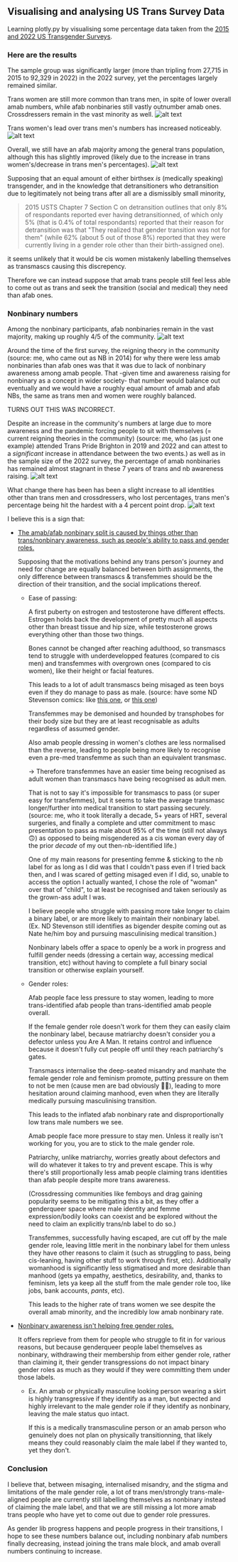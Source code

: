 ## Visualising and analysing US Trans Survey Data

Learning plotly.py by visualising some percentage data taken from the [2015 and 2022 US Transgender Surveys](https://ustranssurvey.org/).

### Here are the results

The sample group was significantly larger (more than tripling from 27,715 in 2015 to 92,329 in 2022) in the 2022 survey, yet the percentages largely remained similar.

Trans women are still more common than trans men, in spite of lower overall amab numbers, while afab nonbinaries still vastly outnumber amab ones. Crossdressers remain in the vast minority as well.
![alt text](vis_testing/total_survey_gender_distribution.png)

Trans women's lead over trans men's numbers has increased noticeably.
![alt text](vis_testing/total_survey_binary_distr.png)

Overall, we still have an afab majority among the general trans population, although this has slightly improved (likely due to the increase in trans women's/decrease in trans men's percentages).
![alt text](vis_testing/total_survey_direction_distribution.png)

Supposing that an equal amount of either birthsex *is* (medically speaking) transgender, and in the knowledge that detransitioners who detransition due to legitimately not being trans after all are a dismissibly small minority,

> 2015 USTS Chapter 7 Section C on detransition outlines that only 8% of respondants reported ever having detransitionned, of which only 5% (that is 0.4% of total respondants) reported that their reason for detransition was that "They realized that gender transition was not for them" (while 62% (about 5 out of those 8%) reported that they were currently living in a gender role other than their birth-assigned one).

it seems unlikely that it would be cis women mistakenly labelling themselves as transmascs causing this discrepency. 

Therefore we can instead suppose that amab trans people still feel less able to come out as trans and seek the transition (social and medical) they need than afab ones.

### Nonbinary numbers

Among the nonbinary participants, afab nonbinaries remain in the vast majority, making up roughly 4/5 of the community.
![alt text](vis_testing/total_survey_nb_distr.png)

Around the time of the first survey, the reigning theory in the community (source: me, who came out as NB in 2014) for why there were less amab nonbinaries than afab ones was that it was due to lack of nonbinary awareness among amab people. That -given time and awareness raising for nonbinary as a concept in wider society- that number would balance out eventually and we would have a roughly equal amount of amab and afab NBs, the same as trans men and women were roughly balanced.

TURNS OUT THIS WAS INCORRECT. 

Despite an increase in the community's numbers at large due to more awareness and the pandemic forcing people to sit with themselves (= current reigning theories in the community) (source: me, who (as just one example) attended Trans Pride Brighton in 2019 and 2022 and can attest to a *significant* increase in attendance between the two events.) as well as in the sample size of the 2022 survey, the percentage of amab nonbinaries has remained almost stagnant in these 7 years of trans and nb awareness raising.
![alt text](vis_testing/survey_nb_distr.png)

What change there has been has been a slight increase to all identities other than trans men and crossdressers, who lost percentages, trans men's percentage being hit the hardest with a 4 percent point drop.
![alt text](vis_testing/survey_gender_distr_comp.png)

I believe this is a sign that:

- <ins>The amab/afab nonbinary split is caused by things other than trans/nonbinary awareness, such as people's ability to pass and gender roles.</ins>

    Supposing that the motivations behind any trans person's journey and need for change are equally balanced between birth assignments, the only difference between transmascs & transfemmes should be the direction of their transition, and the social implications thereof.

    - Ease of passing:

        A first puberty on estrogen and testosterone have different effects. Estrogen holds back the development of pretty much all aspects other than breast tissue and hip size, while testosterone grows everything other than those two things. 
        
        Bones cannot be changed after reaching adulthood, so transmascs tend to struggle with underdevelopped features (compared to cis men) and transfemmes with overgrown ones (compared to cis women), like their height or facial features.

        This leads to a lot of adult transmascs being misaged as teen boys even if they do manage to pass as male. (source: have some ND Stevenson comics: like [this one](https://substack.com/@gingerhaze/p-135215962), or [this one](https://substack.com/@gingerhaze/p-138118385))

        Transfemmes may be demonised and hounded by transphobes for their body size but they are at least recognisable as adults regardless of assumed gender.

        Also amab people dressing in women's clothes are less normalised than the reverse, leading to people being more likely to recognise even a pre-med transfemme as such than an equivalent transmasc.

        &rarr; Therefore transfemmes have an easier time being recognised as adult women than transmascs have being recognised as adult men.

        That is not to say it's impossible for transmascs to pass (or super easy for transfemmes), but it seems to take the average transmasc longer/further into medical transition to start passing securely. (source: me, who it took literally a decade, 5+ years of HRT, several surgeries, and finally a complete and utter commitment to masc presentation to pass as male about 95% of the time (still not always 🙃) as opposed to being misgendered as a cis woman every day of the prior *decade* of my out then-nb-identified life.)
    
        One of my main reasons for presenting femme & sticking to the nb label for as long as I did was that I couldn't pass even if I tried back then, and I was scared of getting misaged even if I did, so, unable to access the option I actually wanted, I chose the role of "woman" over that of "child", to at least be recognised and taken seriously as the grown-ass adult I was.

        I believe people who struggle with passing more take longer to claim a binary label, or are more likely to maintain their nonbinary label. (Ex. ND Stevenson still identifies as bigender despite coming out as Nate he/him boy and pursuing masculinising medical transition.)

        Nonbinary labels offer a space to openly be a work in progress and fulfill gender needs (dressing a certain way, accessing medical transition, etc) without having to complete a full binary social transition or otherwise explain yourself.
    
    - Gender roles:

        Afab people face less pressure to stay women, leading to more trans-identified afab people than trans-identified amab people overall. 

        If the female gender role doesn't work for them they can easily claim the nonbinary label, because matriarchy doesn't consider you a defector unless you Are A Man. It retains control and influence because it doesn't fully cut people off until they reach patriarchy's gates.

        Transmascs internalise the deep-seated misandry and manhate the female gender role and feminism promote, putting pressure on them to not be men (cause men are bad obviously 🤦‍♂️), leading to more hesitation around claiming manhood, even when they are literally medically pursuing masculinising transition. 

        This leads to the inflated afab nonbinary rate and disproportionally low trans male numbers we see.

        Amab people face more pressure to stay men. Unless it really isn't working for you, you are to stick to the male gender role. 
        
        Patriarchy, unlike matriarchy, worries greatly about defectors and will do whatever it takes to try and prevent escape. This is why there's still proportionally less amab people claiming trans identities than afab people despite more trans awareness. 

        (Crossdressing communities like femboys and drag gaining popularity seems to be mitigating this a bit, as they offer a genderqueer space where male identity and femme expression/bodily looks can coexist and be explored without the need to claim an explicitly trans/nb label to do so.)

        Transfemmes, successfully having escaped, are cut off by the male gender role, leaving little merit in the nonbinary label for them unless they have other reasons to claim it (such as struggling to pass, being cis-leaning, having other stuff to work through first, etc). Additionally womanhood is significantly less stigmatised and more desirable than manhood (gets ya empathy, aesthetics, desirability, and, thanks to feminism, lets ya keep all the stuff from the male gender role too, like jobs, bank accounts, *pants*, etc). 
        
        This leads to the higher rate of trans women we see despite the overall amab minority, and the incredibly low amab nonbinary rate.

- <ins>Nonbinary awareness isn't helping free gender roles.</ins>

    It offers reprieve from them for people who struggle to fit in for various reasons, but because genderqueer people label themselves as nonbinary, withdrawing their membership from either gender role, rather than claiming it, their gender transgressions do not impact binary gender roles as much as they would if they were committing them under those labels. 

    - Ex. An amab or physically masculine looking person wearing a skirt is highly transgressive if they identify as a man, but expected and highly irrelevant to the male gender role if they identify as nonbinary, leaving the male status quo intact. 
    
        If this is a medically transmasculine person or an amab person who genuinely does not plan on physically transitionning, that likely means they could reasonably claim the male label if they wanted to, yet they don't.

### Conclusion

I believe that, between misaging, internalised misandry, and the stigma and limitations of the male gender role, a lot of trans men/strongly trans-male-aligned people are currently still labelling themselves as nonbinary instead of claiming the male label, and that we are still missing a lot more amab trans people who have yet to come out due to gender role pressures.

As gender lib progress happens and people progress in their transitions, I hope to see these numbers balance out, including nonbinary afab numbers finally decreasing, instead joining the trans male block, and amab overall numbers continuing to increase.

